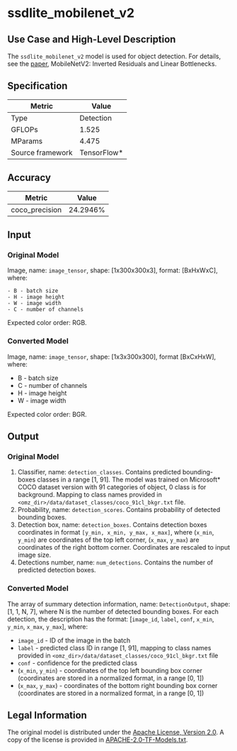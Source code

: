 # ssdlite_mobilenet_v2

## Use Case and High-Level Description

The `ssdlite_mobilenet_v2` model is used for object detection. For details, see the [paper](https://arxiv.org/abs/1801.04381), MobileNetV2: Inverted Residuals and Linear Bottlenecks.

## Specification

| Metric            | Value         |
|-------------------|---------------|
| Type              | Detection     |
| GFLOPs            | 1.525         |
| MParams           | 4.475         |
| Source framework  | TensorFlow\*  |

## Accuracy

| Metric | Value |
| ------ | ----- |
| coco_precision | 24.2946%|

## Input

### Original Model

Image, name: `image_tensor`, shape: [1x300x300x3], format: [BxHxWxC],
   where:

    - B - batch size
    - H - image height
    - W - image width
    - C - number of channels

   Expected color order: RGB.

### Converted Model

Image, name: `image_tensor`, shape: [1x3x300x300], format [BxCxHxW],
where:

   - B - batch size
   - C - number of channels
   - H - image height
   - W - image width

Expected color order: BGR.

## Output

### Original Model

1. Classifier, name: `detection_classes`. Contains predicted bounding-boxes classes in a range [1, 91]. The model was trained on Microsoft\* COCO dataset version with 91 categories of object, 0 class is for background. Mapping to class names provided in `<omz_dir>/data/dataset_classes/coco_91cl_bkgr.txt` file.
2. Probability, name: `detection_scores`. Contains probability of detected bounding boxes.
3. Detection box, name: `detection_boxes`. Contains detection boxes coordinates in format `[y_min, x_min, y_max, x_max]`, where (`x_min`, `y_min`)  are coordinates of the top left corner, (`x_max`, `y_max`) are coordinates of the right bottom corner. Coordinates are rescaled to input image size.
4. Detections number, name: `num_detections`. Contains the number of predicted detection boxes.

### Converted Model

The array of summary detection information, name: `DetectionOutput`, shape: [1, 1, N, 7], where N is the number of detected
bounding boxes. For each detection, the description has the format:
[`image_id`, `label`, `conf`, `x_min`, `y_min`, `x_max`, `y_max`],
    where:

   - `image_id` - ID of the image in the batch
   - `label` - predicted class ID in range [1, 91], mapping to class names provided in `<omz_dir>/data/dataset_classes/coco_91cl_bkgr.txt` file
   - `conf` - confidence for the predicted class
   - (`x_min`, `y_min`) - coordinates of the top left bounding box corner (coordinates are stored in a normalized format, in a range [0, 1])
   - (`x_max`, `y_max`) - coordinates of the bottom right bounding box corner  (coordinates are stored in a normalized format, in a range [0, 1])

## Legal Information

The original model is distributed under the
[Apache License, Version 2.0](https://raw.githubusercontent.com/tensorflow/models/master/LICENSE).
A copy of the license is provided in [APACHE-2.0-TF-Models.txt](../licenses/APACHE-2.0-TF-Models.txt).
